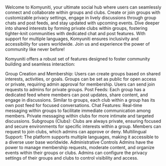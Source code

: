 Welcome to Komyuniti, your ultimate social hub where users can seamlessly connect and collaborate within groups and clubs. Create or join groups with customizable privacy settings, engage in lively discussions through group chats and post feeds, and stay updated with upcoming events. Dive deeper into shared interests by forming private clubs within groups, fostering tighter-knit communities with dedicated chat and post features. With support for multiple languages, Komyuniti ensures inclusivity and accessibility for users worldwide. Join us and experience the power of community like never before!

Komyuniti offers a robust set of features designed to foster community building and seamless interaction:

Group Creation and Membership:
Users can create groups based on shared interests, activities, or goals.
Groups can be set as public for open access or private, requiring admin approval for membership.
Users can send join requests to admins for private groups.
Post Feeds:
Each group has a dedicated feed where members can post updates, share content, and engage in discussions.
Similar to groups, each club within a group has its own post feed for focused conversations.
Chat Features:
Real-time messaging within groups to facilitate immediate communication among members.
Private messaging within clubs for more intimate and targeted discussions.
Subgroups (Clubs):
Clubs are always private, ensuring focused and secure environments for specific interests within a group.
Members can request to join clubs, which admins can approve or deny.
Multilingual Support:
The platform supports multiple languages, making it accessible to a diverse user base worldwide.
Administrative Controls
Admins have the power to manage membership requests, moderate content, and organize events within their groups or clubs.
Admins can configure the privacy settings of their groups and clubs to control visibility and access.
